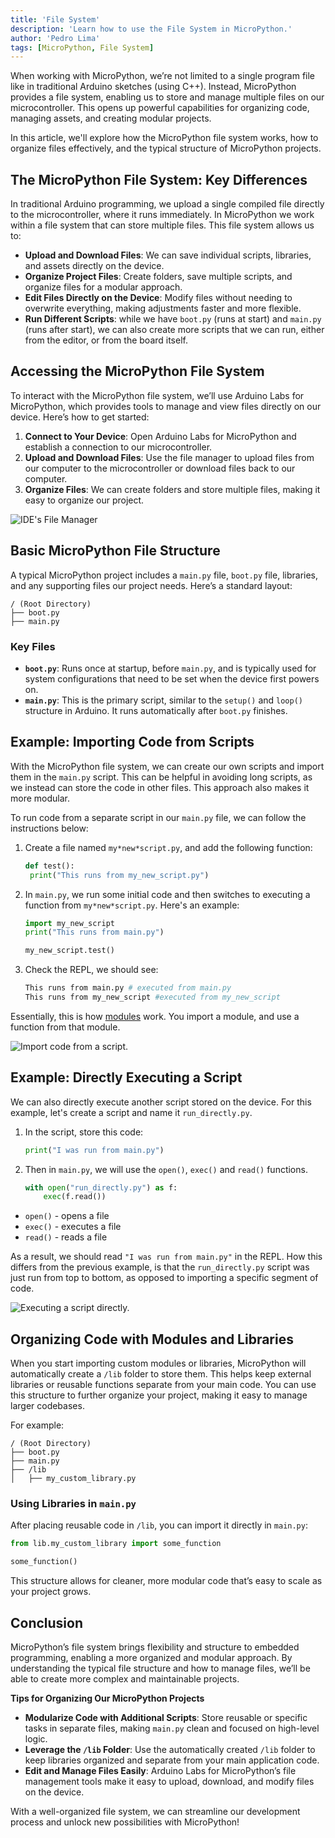 ```yaml
---
title: 'File System'
description: 'Learn how to use the File System in MicroPython.'
author: 'Pedro Lima'
tags: [MicroPython, File System]
---
```


When working with MicroPython, we’re not limited to a single program file like in traditional Arduino sketches (using C++). Instead, MicroPython provides a file system, enabling us to store and manage multiple files on our microcontroller. This opens up powerful capabilities for organizing code, managing assets, and creating modular projects.

In this article, we'll explore how the MicroPython file system works, how to organize files effectively, and the typical structure of MicroPython projects.


## The MicroPython File System: Key Differences

In traditional Arduino programming, we upload a single compiled file directly to the microcontroller, where it runs immediately. In MicroPython we work within a file system that can store multiple files. This file system allows us to:

- **Upload and Download Files**: We can save individual scripts, libraries, and assets directly on the device.
- **Organize Project Files**: Create folders, save multiple scripts, and organize files for a modular approach.
- **Edit Files Directly on the Device**: Modify files without needing to overwrite everything, making adjustments faster and more flexible.
- **Run Different Scripts**: while we have `boot.py` (runs at start) and `main.py` (runs after start), we can also create more scripts that we can run, either from the editor, or from the board itself.

## Accessing the MicroPython File System

To interact with the MicroPython file system, we’ll use Arduino Labs for MicroPython, which provides tools to manage and view files directly on our device. Here’s how to get started:

1. **Connect to Your Device**: Open Arduino Labs for MicroPython and establish a connection to our microcontroller.
2. **Upload and Download Files**: Use the file manager to upload files from our computer to the microcontroller or download files back to our computer.
3. **Organize Files**: We can create folders and store multiple files, making it easy to organize our project.

![IDE's File Manager](./assets/IDEFileManager.png)

## Basic MicroPython File Structure

A typical MicroPython project includes a `main.py` file, `boot.py` file, libraries, and any supporting files our project needs. Here’s a standard layout:

```
/ (Root Directory)
├── boot.py
├── main.py
```

### Key Files

- **`boot.py`**: Runs once at startup, before `main.py`, and is typically used for system configurations that need to be set when the device first powers on.
- **`main.py`**: This is the primary script, similar to the `setup()` and `loop()` structure in Arduino. It runs automatically after `boot.py` finishes.

## Example: Importing Code from Scripts

With the MicroPython file system, we can create our own scripts and import them in the `main.py` script. This can be helpful in avoiding long scripts, as we instead can store the code in other files. This approach also makes it more modular.

To run code from a separate script in our `main.py` file, we can follow the instructions below:

1. Create a file named `my*new*script.py`, and add the following function:

    ```python
    def test():
     print("This runs from my_new_script.py")
    ```

2. In `main.py`, we run some initial code and then switches to executing a function from `my*new*script.py`. Here's an example:
    
    ```python
    import my_new_script
    print("This runs from main.py")

    my_new_script.test()
    ```

3. Check the REPL, we should see:

    ```bash
    This runs from main.py # executed from main.py
    This runs from my_new_script #executed from my_new_script
    ```

Essentially, this is how [modules](/micropython/environment/modules) work. You import a module, and use a function from that module.

![Import code from a script.](assets/ImportScript.png)

## Example: Directly Executing a Script

We can also directly execute another script stored on the device. For this example, let's create a script and name it `run_directly.py`.

1. In the script, store this code:

    ```python
    print("I was run from main.py")
    ```

2. Then in `main.py`, we will use the `open()`, `exec()` and `read()` functions.

    ```python
    with open("run_directly.py") as f:
        exec(f.read())
    ```

- `open()` - opens a file
- `exec()` - executes a file
- `read()` - reads a file

As a result, we should read `"I was run from main.py"` in the REPL. How this differs from the previous example, is that the `run_directly.py` script was just run from top to bottom, as opposed to importing a specific segment of code.

![Executing a script directly.](assets/RunningScript.png)


## Organizing Code with Modules and Libraries

When you start importing custom modules or libraries, MicroPython will automatically create a `/lib` folder to store them. This helps keep external libraries or reusable functions separate from your main code. You can use this structure to further organize your project, making it easy to manage larger codebases.

For example:

```
/ (Root Directory)
├── boot.py
├── main.py
├── /lib
│   ├── my_custom_library.py
```

### Using Libraries in `main.py`

After placing reusable code in `/lib`, you can import it directly in `main.py`:

```python
from lib.my_custom_library import some_function

some_function()
```

This structure allows for cleaner, more modular code that’s easy to scale as your project grows.

## Conclusion

MicroPython’s file system brings flexibility and structure to embedded programming, enabling a more organized and modular approach. By understanding the typical file structure and how to manage files, we’ll be able to create more complex and maintainable projects.

**Tips for Organizing Our MicroPython Projects**

- **Modularize Code with Additional Scripts**: Store reusable or specific tasks in separate files, making `main.py` clean and focused on high-level logic.
- **Leverage the `/lib` Folder**: Use the automatically created `/lib` folder to keep libraries organized and separate from your main application code.
- **Edit and Manage Files Easily**: Arduino Labs for MicroPython’s file management tools make it easy to upload, download, and modify files on the device.

With a well-organized file system, we can streamline our development process and unlock new possibilities with MicroPython!